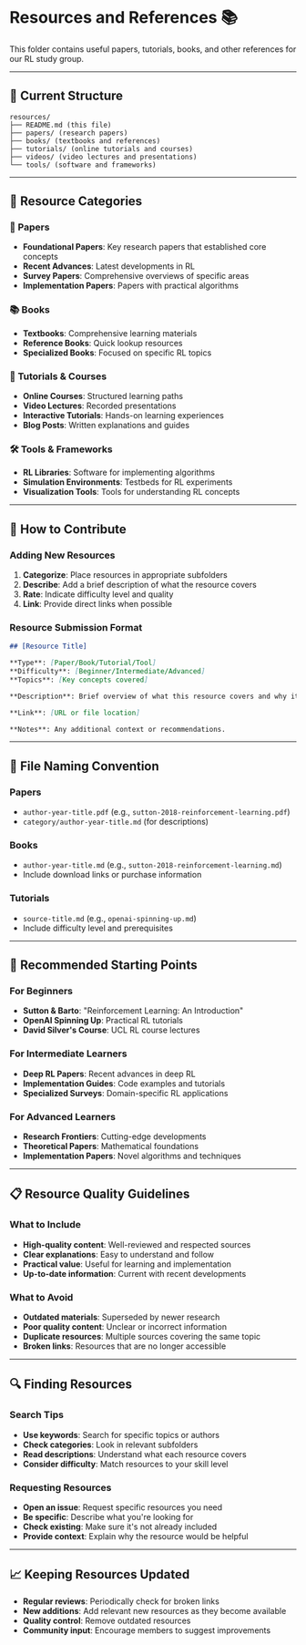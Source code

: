 # Resources and References 📚

This folder contains useful papers, tutorials, books, and other references for our RL study group. 

---

## 📁 Current Structure

```
resources/
├── README.md (this file)
├── papers/ (research papers)
├── books/ (textbooks and references)
├── tutorials/ (online tutorials and courses)
├── videos/ (video lectures and presentations)
└── tools/ (software and frameworks)
```

---

## 📖 Resource Categories

### 📄 Papers
- **Foundational Papers**: Key research papers that established core concepts
- **Recent Advances**: Latest developments in RL
- **Survey Papers**: Comprehensive overviews of specific areas
- **Implementation Papers**: Papers with practical algorithms

### 📚 Books
- **Textbooks**: Comprehensive learning materials
- **Reference Books**: Quick lookup resources
- **Specialized Books**: Focused on specific RL topics

### 🎥 Tutorials & Courses
- **Online Courses**: Structured learning paths
- **Video Lectures**: Recorded presentations
- **Interactive Tutorials**: Hands-on learning experiences
- **Blog Posts**: Written explanations and guides

### 🛠️ Tools & Frameworks
- **RL Libraries**: Software for implementing algorithms
- **Simulation Environments**: Testbeds for RL experiments
- **Visualization Tools**: Tools for understanding RL concepts

---

## 🤝 How to Contribute

### Adding New Resources
1. **Categorize**: Place resources in appropriate subfolders
2. **Describe**: Add a brief description of what the resource covers
3. **Rate**: Indicate difficulty level and quality
4. **Link**: Provide direct links when possible

### Resource Submission Format
```markdown
## [Resource Title]

**Type**: [Paper/Book/Tutorial/Tool]
**Difficulty**: [Beginner/Intermediate/Advanced]
**Topics**: [Key concepts covered]

**Description**: Brief overview of what this resource covers and why it's useful.

**Link**: [URL or file location]

**Notes**: Any additional context or recommendations.
```

---

## 📝 File Naming Convention

### Papers
- `author-year-title.pdf` (e.g., `sutton-2018-reinforcement-learning.pdf`)
- `category/author-year-title.md` (for descriptions)

### Books
- `author-year-title.md` (e.g., `sutton-2018-reinforcement-learning.md`)
- Include download links or purchase information

### Tutorials
- `source-title.md` (e.g., `openai-spinning-up.md`)
- Include difficulty level and prerequisites

---

## 🎯 Recommended Starting Points

### For Beginners
- **Sutton & Barto**: "Reinforcement Learning: An Introduction"
- **OpenAI Spinning Up**: Practical RL tutorials
- **David Silver's Course**: UCL RL course lectures

### For Intermediate Learners
- **Deep RL Papers**: Recent advances in deep RL
- **Implementation Guides**: Code examples and tutorials
- **Specialized Surveys**: Domain-specific RL applications

### For Advanced Learners
- **Research Frontiers**: Cutting-edge developments
- **Theoretical Papers**: Mathematical foundations
- **Implementation Papers**: Novel algorithms and techniques

---

## 📋 Resource Quality Guidelines

### What to Include
- **High-quality content**: Well-reviewed and respected sources
- **Clear explanations**: Easy to understand and follow
- **Practical value**: Useful for learning and implementation
- **Up-to-date information**: Current with recent developments

### What to Avoid
- **Outdated materials**: Superseded by newer research
- **Poor quality content**: Unclear or incorrect information
- **Duplicate resources**: Multiple sources covering the same topic
- **Broken links**: Resources that are no longer accessible

---

## 🔍 Finding Resources

### Search Tips
- **Use keywords**: Search for specific topics or authors
- **Check categories**: Look in relevant subfolders
- **Read descriptions**: Understand what each resource covers
- **Consider difficulty**: Match resources to your skill level

### Requesting Resources
- **Open an issue**: Request specific resources you need
- **Be specific**: Describe what you're looking for
- **Check existing**: Make sure it's not already included
- **Provide context**: Explain why the resource would be helpful

---

## 📈 Keeping Resources Updated

- **Regular reviews**: Periodically check for broken links
- **New additions**: Add relevant new resources as they become available
- **Quality control**: Remove outdated resources
- **Community input**: Encourage members to suggest improvements
